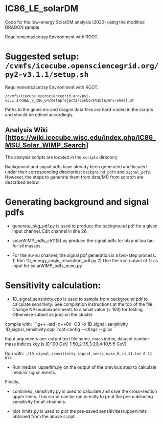# IC86_LE_solarDM
Code for the low-energy SolarDM analysis (2020) using the modified DRAGON sample.

Requirements:Icetray Environment with ROOT.

Suggested setup:
`/cvmfs/icecube.opensciencegrid.org/py2-v3.1.1/setup.sh`
=======

Requirements:Icetray Environment with ROOT.

`/cvmfs/icecube.opensciencegrid.org/py2-v3.1.1/RHEL_7_x86_64/metaprojects/combo/stable/env-shell.sh`

Paths to the genie mc and dragon data files are hard-coded in the scripts and should be edited accordingly.

## Analysis Wiki [https://wiki.icecube.wisc.edu/index.php/IC86_MSU_Solar_WIMP_Search]

The analysis scripts are located in the ```scripts``` directory

Background and signal pdfs have already been generated and located under their corresponding directories: ```background_pdfs``` and ```signal_pdfs```. However, the steps to generate them from data/MC from scratch are described below.

# Generating background and signal pdfs


* generate_bkg_pdf.py is used to produce the background pdf for a given input channel. Edit channel in line 26.

* solarWIMP_pdfs_ch11(5).py produce the signal pdfs for bb and tau tau for all masses.

* For the nu-nu channel, the signal pdf generation is a two-step process: 1) Run 1D_energy_angle_resolution_pdf.py 2) Use the root output of 1) as input for solarWIMP_pdfs_nunu.py

# Sensitivity calculation:
* 1D_signal_sensitivity.cpp is used to sample from background pdf to calculate sensitivity.
See compilation instructions at the top of the file. Change NPseudoexperiments to a small value (< 100) for testing. Otherwise submit as jobs on the cluster.

compile with: ```g++ -std=c++0x -O3 -o 1D_signal_sensitivity 1D_signal_sensitivity.cpp `root-config --cflags --glibs````

Input arguments are: output text file name, mass index, dataset number
mass indices key is [0:100 GeV, 1:50,2:35,3:20,4:10,5:5 GeV]

Run with: ```./1D_signal_sensitivity signal_sensi_mass_0_ch_11.txt 0 11 674```

* Run median_upperlim.py on the output of the previous step to calculate median signal events.

Finally,

* combined_sensitivity.py is used to calculate and save the cross-section upper limits. This script can be run directly to print the pre-unblinding sensitivity for all channels.

* plot_limits.py is used to plot the pre-saved sensitivities/upperlimits obtained from the above script.
